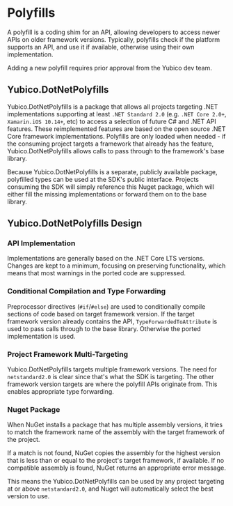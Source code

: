 <!-- Copyright 2021 Yubico AB

Licensed under the Apache License, Version 2.0 (the "License");
you may not use this file except in compliance with the License.
You may obtain a copy of the License at

    http://www.apache.org/licenses/LICENSE-2.0

Unless required by applicable law or agreed to in writing, software
distributed under the License is distributed on an "AS IS" BASIS,
WITHOUT WARRANTIES OR CONDITIONS OF ANY KIND, either express or implied.
See the License for the specific language governing permissions and
limitations under the License. -->

# Polyfills

A polyfill is a coding shim for an API, allowing developers to access newer APIs on older framework
versions. Typically, polyfills check if the platform supports an API, and use it if available, otherwise
using their own implementation.

Adding a new polyfill requires prior approval from the Yubico dev team.

## Yubico.DotNetPolyfills

Yubico.DotNetPolyfills is a package that allows all projects targeting .NET implementations supporting
at least `.NET Standard 2.0` (e.g. `.NET Core 2.0+`, `Xamarin.iOS 10.14+`, etc) to access a selection
of future C# and .NET API features. These reimplemented features are based on the open source .NET Core
framework implementations. Polyfills are only loaded when needed - if the consuming project targets a
framework that already has the feature, Yubico.DotNetPolyfills allows calls to pass through to the
framework's base library.

Because Yubico.DotNetPolyfills is a separate, publicly available package, polyfilled types can be
used at the SDK's public interface. Projects consuming the SDK will simply reference this Nuget package,
which will either fill the missing implementations or forward them on to the base library.

## Yubico.DotNetPolyfills Design

### API Implementation

Implementations are generally based on the .NET Core LTS versions. Changes are kept to a minimum,
focusing on preserving functionality, which means that most warnings in the ported code are suppressed.

### Conditional Compilation and Type Forwarding

Preprocessor directives (`#if`/`#else`) are used to conditionally compile sections of code based on
target framework version. If the target framework version already contains the API,
`TypeForwardedToAttribute` is used to pass calls through to the base library. Otherwise the ported
implementation is used.

### Project Framework Multi-Targeting

Yubico.DotNetPolyfills targets multiple framework versions. The need for `netstandard2.0` is clear
since that's what the SDK is targeting. The other framework version targets are where the polyfill
APIs originate from. This enables appropriate type forwarding.

### Nuget Package

When NuGet installs a package that has multiple assembly versions, it tries to match the framework
name of the assembly with the target framework of the project.

If a match is not found, NuGet copies the assembly for the highest version that is less than or
equal to the project's target framework, if available. If no compatible assembly is found, NuGet
returns an appropriate error message.

This means the Yubico.DotNetPolyfills can be used by any project targeting at or above
`netstandard2.0`, and Nuget will automatically select the best version to use.
